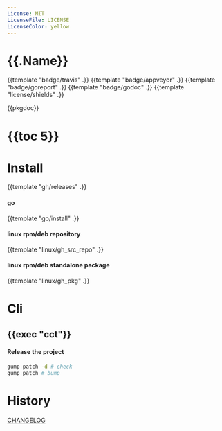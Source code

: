 ```yaml
---
License: MIT
LicenseFile: LICENSE
LicenseColor: yellow
---
```

# {{.Name}}

{{template "badge/travis" .}} {{template "badge/appveyor" .}} {{template "badge/goreport" .}} {{template "badge/godoc" .}} {{template "license/shields" .}}

{{pkgdoc}}

# {{toc 5}}

# Install

{{template "gh/releases" .}}

#### go
{{template "go/install" .}}

#### linux rpm/deb repository
{{template "linux/gh_src_repo" .}}

#### linux rpm/deb standalone package
{{template "linux/gh_pkg" .}}

# Cli

## {{exec "cct"}}

#### Release the project

```sh
gump patch -d # check
gump patch # bump
```

# History

[CHANGELOG](CHANGELOG.md)
